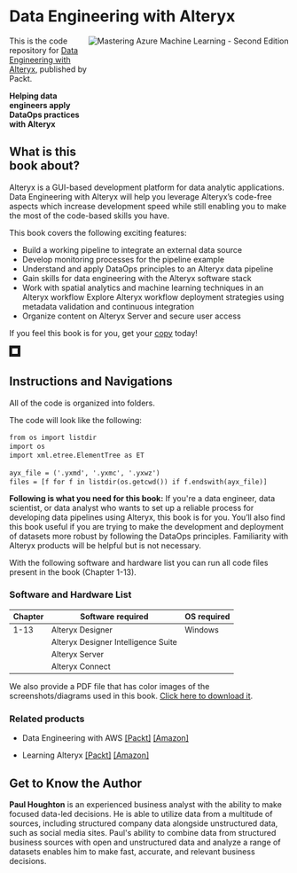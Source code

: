 # Data Engineering with Alteryx

<a href="https://www.packtpub.com/product/data-engineering-with-alteryx/9781803236483?utm_source=github&utm_medium=repository&utm_campaign=9781803236483"><img src="https://static.packt-cdn.com/products/9781803236483/cover/smaller" alt="Mastering Azure Machine Learning - Second Edition" height="256px" align="right"></a>

This is the code repository for [Data Engineering with Alteryx](https://www.packtpub.com/product/data-engineering-with-alteryx/9781803236483?utm_source=github&utm_medium=repository&utm_campaign=9781803236483), published by Packt.

**Helping data engineers apply DataOps practices with Alteryx**

## What is this book about?

Alteryx is a GUI-based development platform for data analytic applications. Data Engineering with Alteryx will help you leverage Alteryx’s code-free aspects which increase development speed while still enabling you to make the most of the code-based skills you have.

This book covers the following exciting features:

-   Build a working pipeline to integrate an external data source
-   Develop monitoring processes for the pipeline example
-   Understand and apply DataOps principles to an Alteryx data pipeline
-   Gain skills for data engineering with the Alteryx software stack
-   Work with spatial analytics and machine learning techniques in an Alteryx workflow Explore Alteryx workflow deployment strategies using metadata validation and continuous integration
-   Organize content on Alteryx Server and secure user access

If you feel this book is for you, get your [copy](https://amzn.to/3Oz7OFf) today!

<a href="https://www.packtpub.com/?utm_source=github&utm_medium=banner&utm_campaign=GitHubBanner"><img src="https://raw.githubusercontent.com/PacktPublishing/GitHub/master/GitHub.png" 
alt="https://www.packtpub.com/" border="5" /></a>

## Instructions and Navigations

All of the code is organized into folders.

The code will look like the following:

```
from os import listdir
import os
import xml.etree.ElementTree as ET

ayx_file = ('.yxmd', '.yxmc', '.yxwz')
files = [f for f in listdir(os.getcwd()) if f.endswith(ayx_file)]
```

**Following is what you need for this book:**
If you're a data engineer, data scientist, or data analyst who wants to set up a reliable process for developing data pipelines using Alteryx, this book is for you. You’ll also find this book useful if you are trying to make the development and deployment of datasets more robust by following the DataOps principles.
Familiarity with Alteryx products will be helpful but is not necessary.

With the following software and hardware list you can run all code files present in the book (Chapter 1-13).

### Software and Hardware List

| Chapter | Software required                   | OS required |
| ------- | ----------------------------------- | ----------- |
| 1-13    | Alteryx Designer                    | Windows     |
|         | Alteryx Designer Intelligence Suite |             |
|         | Alteryx Server                      |             |
|         | Alteryx Connect                     |             |

We also provide a PDF file that has color images of the screenshots/diagrams used in this book. [Click here to download it](https://static.packt-cdn.com/downloads/9781803236483_ColorImages.pdf).

### Related products <Other books you may enjoy>

-   Data Engineering with AWS [[Packt]](https://www.packtpub.com/product/data-engineering-with-aws/9781800560413?utm_source=github&utm_medium=repository&utm_campaign=9781800560413) [[Amazon]](https://www.amazon.com/dp/B09C2MN5DV)

-   Learning Alteryx [[Packt]](https://www.packtpub.com/product/learning-alteryx/9781788392655?utm_source=github&utm_medium=repository&utm_campaign=9781788392655) [[Amazon]](https://www.amazon.com/dp/B072Q9Q9ML)

## Get to Know the Author

**Paul Houghton**
is an experienced business analyst with the ability to make focused
data-led decisions. He is able to utilize data from a multitude of sources, including
structured company data alongside unstructured data, such as social media sites. Paul's
ability to combine data from structured business sources with open and unstructured
data and analyze a range of datasets enables him to make fast, accurate, and relevant
business decisions.
